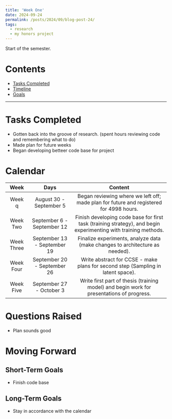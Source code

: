 ```yaml
---
title: 'Week One'
date: 2024-09-24
permalink: /posts/2024/09/blog-post-24/
tags:
  - research
  - my honors project
---
```


Start of the semester. 

# Contents

- [Tasks Completed](#tasks)
- [Timeline](#calendar)
- [Goals](#moving)


---


<a name="tasks"></a>
# Tasks Completed 
- Gotten back into the groove of research. (spent hours reviewing code and remembering what to do)
- Made plan for future weeks
- Began developing betteer code base for project
<a name="calendar"></a>
# Calendar

| Week | Days    | Content    | 
| :---:   | :---: | :---: |
| Week q | August 30 - September 5 | Began reviewing where we left off; made plan for future and registered for 4998 hours. |
| Week Two | September 6 - September 12 | Finish developing code base for first task (training strategy), and begin experimenting with training methods. |
| Week Three | September 13 - September 19 | Finalize experiments, analyze data (make changes to architecture as needed). |
| Week Four | September 20 - September 26 | Write abstract for CCSE - make plans for second step (Sampling in latent space).  |
| Week Five | September 27 - October 3 | Write first part of thesis (training model) and begin work for presentations of progress. |


<a name="questions"></a>
# Questions Raised
- Plan sounds good
<a name="moving"></a>
# Moving Forward

## Short-Term Goals
- Finish code base


## Long-Term Goals
- Stay in accordance with the calendar
